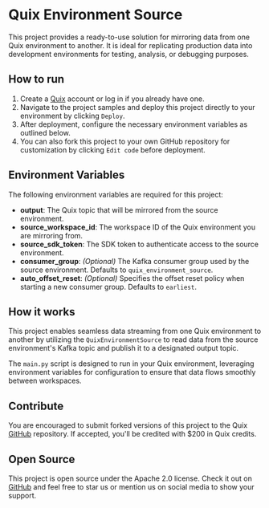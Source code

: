 # Quix Environment Source

This project provides a ready-to-use solution for mirroring data from one Quix environment to another. It is ideal for replicating production data into development environments for testing, analysis, or debugging purposes.

## How to run

1. Create a [Quix](https://portal.platform.quix.io/signup?xlink=github) account or log in if you already have one.
2. Navigate to the project samples and deploy this project directly to your environment by clicking `Deploy`.
3. After deployment, configure the necessary environment variables as outlined below.
4. You can also fork this project to your own GitHub repository for customization by clicking `Edit code` before deployment.

## Environment Variables

The following environment variables are required for this project:

- **output**: The Quix topic that will be mirrored from the source environment.
- **source_workspace_id**: The workspace ID of the Quix environment you are mirroring from.
- **source_sdk_token**: The SDK token to authenticate access to the source environment.
- **consumer_group**: *(Optional)* The Kafka consumer group used by the source environment. Defaults to `quix_environment_source`.
- **auto_offset_reset**: *(Optional)* Specifies the offset reset policy when starting a new consumer group. Defaults to `earliest`.

## How it works

This project enables seamless data streaming from one Quix environment to another by utilizing the `QuixEnvironmentSource` to read data from the source environment's Kafka topic and publish it to a designated output topic.

The `main.py` script is designed to run in your Quix environment, leveraging environment variables for configuration to ensure that data flows smoothly between workspaces.

## Contribute

You are encouraged to submit forked versions of this project to the Quix [GitHub](https://github.com/quixio/quix-samples) repository. If accepted, you'll be credited with $200 in Quix credits.

## Open Source

This project is open source under the Apache 2.0 license. Check it out on [GitHub](https://github.com/quixio/quix-samples) and feel free to star us or mention us on social media to show your support.